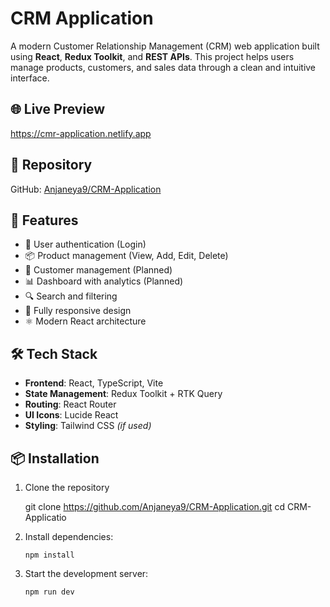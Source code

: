 # CRM Application

A modern Customer Relationship Management (CRM) web application built using **React**, **Redux Toolkit**, and **REST APIs**. This project helps users manage products, customers, and sales data through a clean and intuitive interface.

## 🌐 Live Preview

https://cmr-application.netlify.app

## 📁 Repository

GitHub: [Anjaneya9/CRM-Application](https://github.com/Anjaneya9/CRM-Application)

## 🚀 Features

- 🔐 User authentication (Login)
- 📦 Product management (View, Add, Edit, Delete)
- 👥 Customer management (Planned)
- 📊 Dashboard with analytics (Planned)
- 🔍 Search and filtering
- 📱 Fully responsive design
- ⚛️ Modern React architecture

## 🛠️ Tech Stack

- **Frontend**: React, TypeScript, Vite
- **State Management**: Redux Toolkit + RTK Query
- **Routing**: React Router
- **UI Icons**: Lucide React
- **Styling**: Tailwind CSS *(if used)*

## 📦 Installation


1. Clone the repository
   
   git clone https://github.com/Anjaneya9/CRM-Application.git
   cd CRM-Applicatio

2. Install dependencies:
   ```
   npm install
   ```
3. Start the development server:
   ```
   npm run dev
   ```

